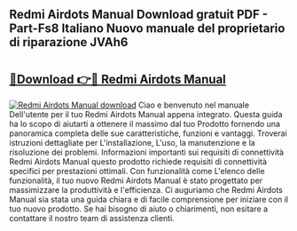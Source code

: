 ## Redmi Airdots Manual Download gratuit PDF - Part-Fs8 Italiano Nuovo manuale del proprietario di riparazione JVAh6

# <h2><a href="http://dffif1.blite.top/?on=Redmi+Airdots+Manual">🔗Download 👉🔴 Redmi Airdots Manual</a></h2>

[![Redmi Airdots Manual download](https://i.imgur.com/lujVjoI.png)](http://dffif1.blite.top/?on=Redmi+Airdots+Manual)
Ciao e benvenuto nel manuale Dell'utente per il tuo Redmi Airdots Manual appena integrato. Questa guida ha lo scopo di aiutarti a ottenere il massimo dal tuo Prodotto fornendo una panoramica completa delle sue caratteristiche, funzioni e vantaggi. Troverai istruzioni dettagliate per L'installazione, L'uso, la manutenzione e la risoluzione dei problemi. Informazioni importanti sui requisiti di connettività Redmi Airdots Manual questo prodotto richiede requisiti di connettività specifici per prestazioni ottimali. Con funzionalità come L'elenco delle funzionalità, il tuo nuovo Redmi Airdots Manual è stato progettato per massimizzare la produttività e l'efficienza. Ci auguriamo che Redmi Airdots Manual sia stata una guida chiara e di facile comprensione per iniziare con il tuo nuovo prodotto. Se hai bisogno di aiuto o chiarimenti, non esitare a contattare il nostro team di assistenza clienti.

